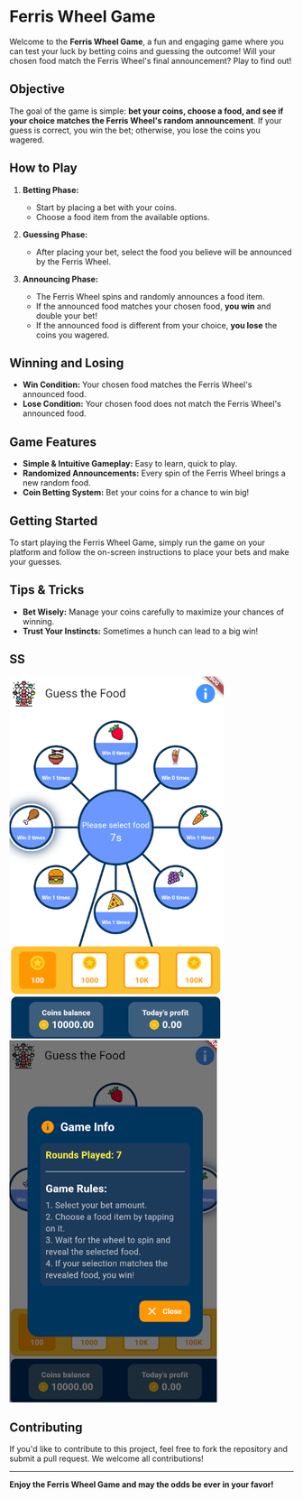 # Ferris Wheel Game

Welcome to the **Ferris Wheel Game**, a fun and engaging game where you can test your luck by betting coins and guessing the outcome! Will your chosen food match the Ferris Wheel's final announcement? Play to find out!

## Objective

The goal of the game is simple: **bet your coins, choose a food, and see if your choice matches the Ferris Wheel's random announcement**. If your guess is correct, you win the bet; otherwise, you lose the coins you wagered.

## How to Play

1. **Betting Phase:**
   - Start by placing a bet with your coins.
   - Choose a food item from the available options.

2. **Guessing Phase:**
   - After placing your bet, select the food you believe will be announced by the Ferris Wheel.

3. **Announcing Phase:**
   - The Ferris Wheel spins and randomly announces a food item.
   - If the announced food matches your chosen food, **you win** and double your bet!
   - If the announced food is different from your choice, **you lose** the coins you wagered.

## Winning and Losing

- **Win Condition:** Your chosen food matches the Ferris Wheel's announced food.
- **Lose Condition:** Your chosen food does not match the Ferris Wheel's announced food.

## Game Features

- **Simple & Intuitive Gameplay:** Easy to learn, quick to play.
- **Randomized Announcements:** Every spin of the Ferris Wheel brings a new random food.
- **Coin Betting System:** Bet your coins for a chance to win big!

## Getting Started

To start playing the Ferris Wheel Game, simply run the game on your platform and follow the on-screen instructions to place your bets and make your guesses.

## Tips & Tricks

- **Bet Wisely:** Manage your coins carefully to maximize your chances of winning.
- **Trust Your Instincts:** Sometimes a hunch can lead to a big win!

## SS

![Ferris Wheel Game](ss/home.PNG)
![Ferris Wheel Game](ss/rules.PNG)

## Contributing

If you'd like to contribute to this project, feel free to fork the repository and submit a pull request. We welcome all contributions!

---

**Enjoy the Ferris Wheel Game and may the odds be ever in your favor!**
